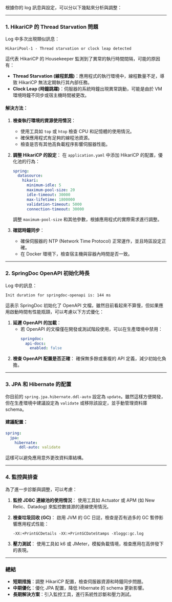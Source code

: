 

根據你的 log 訊息與設定，可以分以下幾點來分析與調整：

---

### 1. **HikariCP 的 Thread Starvation 問題**
Log 中多次出現類似訊息：
```
HikariPool-1 - Thread starvation or clock leap detected
```
這代表 HikariCP 的 Housekeeper 監測到了異常的執行時間間隔，可能的原因有：
- **Thread Starvation (線程飢餓)**：應用程式的執行環境中，線程數量不足，導致 HikariCP 無法定期執行其內部任務。
- **Clock Leap (時鐘跳躍)**：伺服器的系統時鐘出現異常跳動，可能是由於 VM 環境時鐘不同步或宿主機時間被更改。

#### 解決方法：
1. **檢查執行環境的資源使用情況**：
   - 使用工具如 `top` 或 `htop` 檢查 CPU 和記憶體的使用情況。
   - 確保應用程式有足夠的線程池資源。
   - 檢查是否有其他高負載程序影響伺服器性能。

2. **調整 HikariCP 的設定**：
   在 `application.yaml` 中添加 HikariCP 的配置，優化池的行為：
   ```yaml
   spring:
     datasource:
       hikari:
         minimum-idle: 5
         maximum-pool-size: 20
         idle-timeout: 30000
         max-lifetime: 1800000
         validation-timeout: 5000
         connection-timeout: 30000
   ```
   調整 `maximum-pool-size` 和其他參數，根據應用程式的實際需求進行調整。

3. **確認時鐘同步**：
   - 確保伺服器的 NTP (Network Time Protocol) 正常運作，並且時區設定正確。
   - 在 Docker 環境下，檢查宿主機與容器內時間是否一致。

---

### 2. **SpringDoc OpenAPI 初始化時長**
Log 中的訊息：
```
Init duration for springdoc-openapi is: 144 ms
```
這表示 SpringDoc 初始化了 OpenAPI 文檔，雖然目前看起來不算慢，但如果應用啟動時間有性能瓶頸，可以考慮以下方式優化：
1. **延遲 OpenAPI 的加載**：
   - 若 OpenAPI 的文檔僅在開發或測試階段使用，可以在生產環境中禁用：
     ```yaml
     springdoc:
       api-docs:
         enabled: false
     ```
2. **檢查 OpenAPI 配置是否正確**：
   確保無多餘或重複的 API 定義，減少初始化負擔。

---

### 3. **JPA 和 Hibernate 的配置**
你目前的 `spring.jpa.hibernate.ddl-auto` 設定為 `update`。雖然這樣方便開發，但在生產環境中建議設定為 `validate` 或移除該設定，並手動管理資料庫 schema。

#### 建議配置：
```yaml
spring:
  jpa:
    hibernate:
      ddl-auto: validate
```
這樣可以避免應用意外更改資料庫結構。

---

### 4. **監控與排查**
為了進一步診斷與調整，可以考慮：
1. **監控 JDBC 連線池的使用情況**：
   使用工具如 Actuator 或 APM (如 New Relic、Datadog) 來監控數據源的連線使用情況。

2. **檢查垃圾回收 (GC)**：
   啟用 JVM 的 GC 日誌，檢查是否有過多的 GC 暫停影響應用程式性能：
   ```shell
   -XX:+PrintGCDetails -XX:+PrintGCDateStamps -Xloggc:gc.log
   ```

3. **壓力測試**：
   使用工具如 k6 或 JMeter，模擬負載情境，檢查應用在高併發下的表現。

---

### 總結
- **短期措施**：調整 HikariCP 配置，檢查伺服器資源和時鐘同步問題。
- **中期優化**：優化 JPA 配置，降低 Hibernate 的 schema 更新影響。
- **長期解決方案**：引入監控工具，進行系統性診斷和壓力測試。

